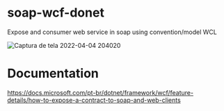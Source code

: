 # soap-wcf-donet
Expose and consumer web service in soap using convention/model WCL

![Captura de tela 2022-04-04 204020](https://user-images.githubusercontent.com/25963928/161649807-21455232-3efb-4482-9da6-6670a23ad1f7.png)

# Documentation

https://docs.microsoft.com/pt-br/dotnet/framework/wcf/feature-details/how-to-expose-a-contract-to-soap-and-web-clients
